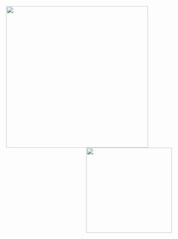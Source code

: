 <div align="center"><img src="https://developer.android.com/static/images/social/android-developers.png?hl=pt-br" height="377"></div>

<img src="https://user-images.githubusercontent.com/61624336/215551549-e4417fe8-c7bf-4df0-a3f9-dfad656fef85.png" height="227" align="right">
